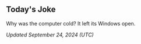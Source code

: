 ## Today's Joke
Why was the computer cold? It left its Windows open.

*Updated September 24, 2024 (UTC)*
